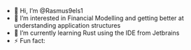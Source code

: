 - 👋 Hi, I’m @Rasmus9els1
- 👀 I’m interested in Financial Modelling and getting better at understanding application structures
- 🌱 I’m currently learning Rust using the IDE from Jetbrains
- ⚡ Fun fact:

<!---
Rasmus9els1/Rasmus9els1 is a ✨ special ✨ repository because its `README.md` (this file) appears on your GitHub profile.
You can click the Preview link to take a look at your changes.
--->
